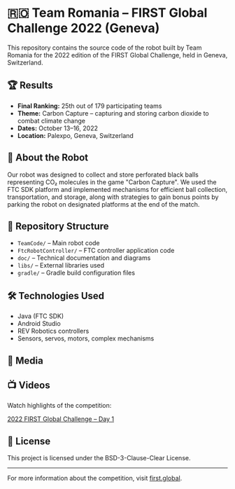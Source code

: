 # 🇷🇴 Team Romania – FIRST Global Challenge 2022 (Geneva)

This repository contains the source code of the robot built by Team Romania for the 2022 edition of the FIRST Global Challenge, held in Geneva, Switzerland.

## 🏆 Results

- **Final Ranking:** 25th out of 179 participating teams
- **Theme:** Carbon Capture – capturing and storing carbon dioxide to combat climate change
- **Dates:** October 13–16, 2022
- **Location:** Palexpo, Geneva, Switzerland

## 🤖 About the Robot

Our robot was designed to collect and store perforated black balls representing CO₂ molecules in the game "Carbon Capture". We used the FTC SDK platform and implemented mechanisms for efficient ball collection, transportation, and storage, along with strategies to gain bonus points by parking the robot on designated platforms at the end of the match.

## 📁 Repository Structure

- `TeamCode/` – Main robot code
- `FtcRobotController/` – FTC controller application code
- `doc/` – Technical documentation and diagrams
- `libs/` – External libraries used
- `gradle/` – Gradle build configuration files

## 🛠️ Technologies Used

- Java (FTC SDK)
- Android Studio
- REV Robotics controllers
- Sensors, servos, motors, complex mechanisms

## 📸 Media



## 📺 Videos

Watch highlights of the competition:

[2022 FIRST Global Challenge – Day 1](https://www.youtube.com/watch?v=R76IUxR1dXg)

## 📄 License

This project is licensed under the BSD-3-Clause-Clear License.

---

For more information about the competition, visit [first.global](https://first.global/).
